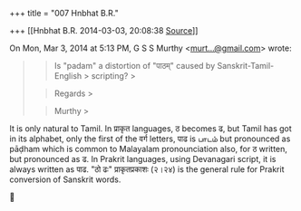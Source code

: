 +++
title = "007 Hnbhat B.R."

+++
[[Hnbhat B.R.	2014-03-03, 20:08:38 [Source](https://groups.google.com/g/samskrita/c/ZILfgqBbnAc)]]



On Mon, Mar 3, 2014 at 5:13 PM, G S S Murthy \<[murt...@gmail.com]()\> wrote:  

> 
> > 
> > Is "padam" a distortion of "पाठम्" caused by Sanskrit-Tamil-English > scripting? >
> 
> > 
> > Regards >
> 
> > 
> > Murthy >
> 
> > 
> > 
> >   
> > 

  

It is only natural to Tamil. In प्राकृत languages, ठ becomes ढ, but Tamil has got in its alphabet, only the first of the वर्ग letters, पाढ is பாடம் but pronounced as pāḍham which is common to Malayalam pronounciation also, for ठ written, but pronounced as ढ. In Prakrit languages, using Devanagari script, it is always written as पाढ. "ठो ढः" प्राकृतप्रकाशः (२।२४) is the general rule for Prakrit conversion of Sanskrit words.



